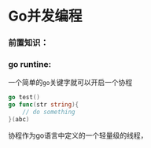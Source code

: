 # Go并发编程

### 前置知识：

### go runtine:

一个简单的`go`关键字就可以开启一个协程

```Go
go test()
go func(str string){    
	// do something
}(abc)
```

协程作为go语言中定义的一个轻量级的线程，

